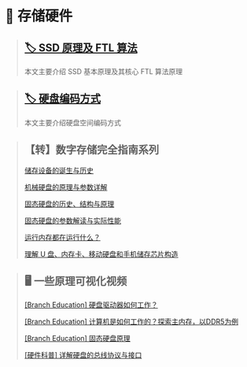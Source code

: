 # 💾 存储硬件

>   ## [🏷️ SSD 原理及 FTL 算法](posts/存储硬件/SSD原理及FTL算法.md)
>
>   本文主要介绍 SSD 基本原理及其核心 FTL 算法原理

>## [🏷️ 硬盘编码方式](posts/存储硬件/硬盘编码方式.md)
>
>本文主要介绍硬盘空间编码方式

>   ## 【转】数字存储完全指南系列
>
>   [储存设备的诞生与历史](posts/存储硬件/数字存储完全指南-01：储存设备的诞生与历史.md)
>
>   [机械硬盘的原理与参数详解](posts/存储硬件/数字存储完全指南-02：机械硬盘的原理与参数详解.md)
>
>   [固态硬盘的历史、结构与原理](posts/存储硬件/数字存储完全指南-03-：固态硬盘的历史、结构与原理.md)
>
>   [固态硬盘的参数解读与实际性能](posts/存储硬件/数字存储完全指南-04：固态硬盘的参数解读与实际性能.md)
>
>   [运行内存都在运行什么？](posts/存储硬件/数字存储完全指南-05：运行内存都在运行什么？.md)
>
>   [理解 U 盘、内存卡、移动硬盘和手机储存芯片构造](posts/存储硬件/数字存储完全指南-06：理解-U-盘、内存卡、移动硬盘和手机储存芯片构造.md)

>## 🖥️ 一些原理可视化视频
>
>[[Branch Education] 硬盘驱动器如何工作？](https://www.bilibili.com/video/BV1XA411Q7kZ/?spm_id_from=333.337.search-card.all.click&vd_source=9b454e3d070d6805fe299f27a2f45127)
>
>[[Branch Education] 计算机是如何工作的？探索主内存，以DDR5为例](https://www.bilibili.com/video/BV1vP411c7pt?spm_id_from=333.1245.0.0)
>
>[[Branch Education] 固态硬盘原理](https://space.bilibili.com/1778586949/channel/collectiondetail?sid=212121)
>
>[[硬件科普] 详解硬盘的总线协议与接口](https://www.bilibili.com/video/BV1Qv411t7ZL/?spm_id_from=333.999.0.0&vd_source=9b454e3d070d6805fe299f27a2f45127)



